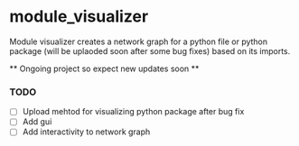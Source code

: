 # module_visualizer

Module visualizer creates a network graph for a python file or python package (will be uplaoded soon after some bug fixes) based on its imports. 

** Ongoing project so expect new updates soon **

### TODO
- [ ] Upload mehtod for visualizing python package after bug fix
- [ ] Add gui
- [ ] Add interactivity to network graph
